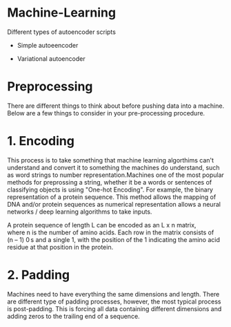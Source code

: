 # Machine-Learning

Different types of autoencoder scripts

- Simple autoeencoder

- Variational autoencoder

# Preprocessing 

There are different things to think about before pushing data into a machine. Below are a few things to consider in your pre-processing procedure. 

# 1. Encoding
This process is to take something that machine learning algorthims can't understand and convert it to something the machines do understand, such as word strings to number representation.Machines one of the most popular methods for preprossing a string, whether it be a words or sentences of classifying objects is using "One-hot Encoding". For example, the binary representation of a protein sequence. This method allows the mapping of DNA and/or protein sequences as numerical representation allows a neural networks / deep learning algorithms to take inputs.

A protein sequence of length L can be encoded as an L x n matrix, where n is the number of amino acids. Each row in the matrix consists of (n – 1) 0 s and a single 1, with the position of the 1 indicating the amino acid residue at that position in the protein.

# 2. Padding
Machines need to have everything the same dimensions and length. There are different type of padding processes, however, the most typical process is post-padding. This is forcing all data containing different dimensions and adding zeros to the trailing end of a sequence. 







